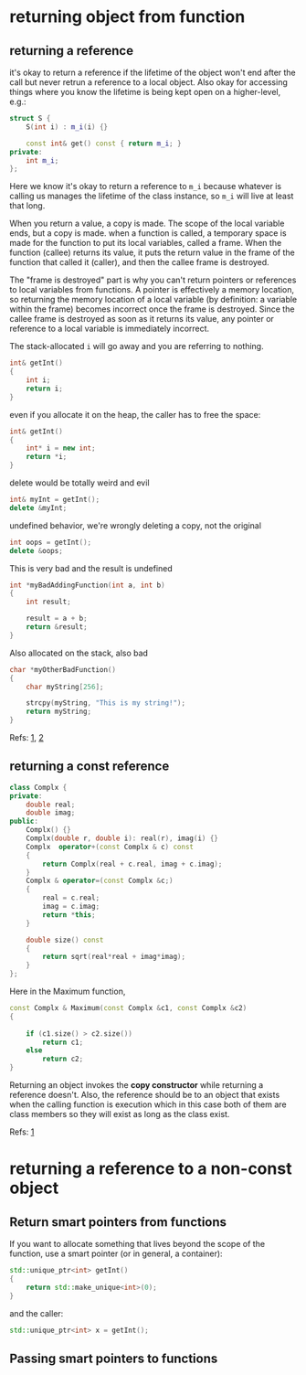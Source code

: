 


# returning object from function
##  returning a reference
it's okay to return a reference if the lifetime of the object won't end after the call but never retrun a reference to a local object. Also okay for accessing things where you know the lifetime is being kept open on a higher-level, e.g.:
```cpp
struct S {
    S(int i) : m_i(i) {}

    const int& get() const { return m_i; }
private:
    int m_i;
};
```
Here we know it's okay to return a reference to `m_i` because whatever is calling us manages the lifetime of the class instance, so `m_i` will live at least that long.


When you return a value, a copy is made. The scope of the local variable ends, but a copy is made.
when a function is called, a temporary space is made for the function to put its local variables, called a frame. When the function (callee) returns its value, it puts the return value in the frame of the function that called it (caller), and then the callee frame is destroyed.

The "frame is destroyed" part is why you can't return pointers or references to local variables from functions. A pointer is effectively a memory location, so returning the memory location of a local variable (by definition: a variable within the frame) becomes incorrect once the frame is destroyed. Since the callee frame is destroyed as soon as it returns its value, any pointer or reference to a local variable is immediately incorrect.


The stack-allocated `i` will go away and you are referring to nothing.
```cpp
int& getInt() 
{
    int i;
    return i;  
}
```
even if you allocate it on the heap, the caller has to free the space:
```cpp
int& getInt() 
{
    int* i = new int;
    return *i;
}
```

delete would be totally weird and evil
```cpp
int& myInt = getInt();
delete &myInt;
```


 undefined behavior, we're wrongly deleting a copy, not the original
 ```cpp
int oops = getInt(); 
delete &oops;
```


This is very bad and the result is undefined
```cpp
int *myBadAddingFunction(int a, int b)
{
    int result;

    result = a + b;
    return &result; 
}
```

Also allocated on the stack, also bad
```cpp
char *myOtherBadFunction()
{
    char myString[256];

    strcpy(myString, "This is my string!");
    return myString;
}
```

Refs: [1](https://stackoverflow.com/questions/275214/scope-and-return-values-in-c), [2](https://stackoverflow.com/questions/752658/is-the-practice-of-returning-a-c-reference-variable-evil)

## returning a const reference

```cpp
class Complx {
private:
	double real;
	double imag;
public:
	Complx() {}
	Complx(double r, double i): real(r), imag(i) {}
	Complx  operator+(const Complx & c) const 
    {
		return Complx(real + c.real, imag + c.imag);
	}
	Complx & operator=(const Complx &c;) 
    {
		real = c.real;
		imag = c.imag;
		return *this;
	}

	double size() const 
    {
		return sqrt(real*real + imag*imag);
	}
};
```

Here in the Maximum function,
```cpp
const Complx & Maximum(const Complx &c1, const Complx &c2) 
{
	
	if (c1.size() > c2.size()) 
		return c1;
	else
		return c2;
}
```
Returning an object invokes the **copy constructor** while returning a reference doesn't. Also, the reference should be to an object that exists when the calling function is execution which in this case both of them are class members so they will exist as long as the class exist.

Refs: [1](https://www.bogotobogo.com/cplusplus/object_returning.php)


# returning a reference to a non-const object


## Return smart pointers from functions
If you want to allocate something that lives beyond the scope of the function, use a smart pointer (or in general, a container):

```cpp
std::unique_ptr<int> getInt() 
{
    return std::make_unique<int>(0);
}
```
and the caller:

```cpp
std::unique_ptr<int> x = getInt();
```

## Passing smart pointers to functions
  
  
